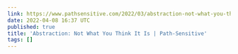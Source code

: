 ```yaml
---
link: https://www.pathsensitive.com/2022/03/abstraction-not-what-you-think-it-is.html?m=1
date: 2022-04-08 16:37 UTC
published: true
title: 'Abstraction: Not What You Think It Is | Path-Sensitive'
tags: []
---
```



